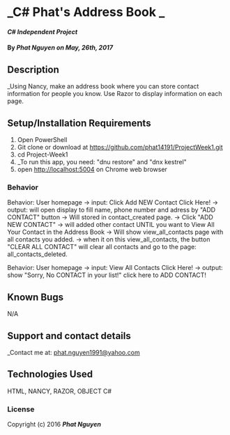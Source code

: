 # _C# Phat's Address Book _

#### _C# Independent Project_

#### By _**Phat Nguyen on May, 26th, 2017**_

## Description

_Using Nancy, make an address book where you can store contact information for people you know. Use Razor to display information on each page.

## Setup/Installation Requirements
1. Open PowerShell
2. Git clone or download at https://github.com/phat14191/ProjectWeek1.git
3. cd Project-Week1
4. _To run this app, you need: "dnu restore" and "dnx kestrel"
5. open [http://localhost:5004](http://localhost:5004) on Chrome web browser

### Behavior
 Behavior: User homepage -> input: Click Add NEW Contact Click Here! -> output: will open display to fill name, phone number and adress by "ADD CONTACT" button -> Will stored in contact_created page. -> Click "ADD NEW CONTACT" -> will added other contact UNTIL you want to View All Your Contact in the Address Book -> Will show view_all_contacts page with all contacts you added. -> when it on this view_all_contacts, the button "CLEAR ALL CONTACT" will clear all contacts and go to the page: all_contacts_deleted.

 Behavior: User homepage -> input: View All Contacts Click Here! -> output: show "Sorry, No CONTACT in your list!" click here to ADD CONTACT!

## Known Bugs
   N/A

## Support and contact details
_Contact me at: phat.nguyen1991@yahoo.com

## Technologies Used

HTML, NANCY, RAZOR, OBJECT C#

### License
Copyright (c) 2016 **_Phat Nguyen_**
